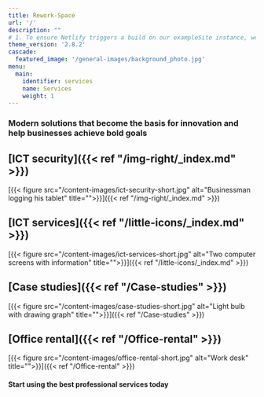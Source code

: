 ```yaml
---
title: Rework-Space
url: '/'
description: ""
# 1. To ensure Netlify triggers a build on our exampleSite instance, we need to change a file in the exampleSite directory.
theme_version: '2.8.2'
cascade:
  featured_image: '/general-images/background_photo.jpg'
menu:
  main:
    identifier: services
    name: Services
    weight: 1
---
```


### Modern solutions that become the basis for innovation and help businesses achieve bold goals

## [ICT security]({{< ref "/img-right/_index.md" >}})

[{{< figure src="/content-images/ict-security-short.jpg" alt="Businessman logging his tablet" title="">}}]({{< ref "/img-right/_index.md" >}})

## [ICT services]({{< ref "/little-icons/_index.md" >}})

[{{< figure src="/content-images/ict-services-short.jpg" alt="Two computer screens with information" title="">}}]({{< ref "/little-icons/_index.md" >}})

## [Case studies]({{< ref "/Case-studies" >}})

[{{< figure src="/content-images/case-studies-short.jpg" alt="Light bulb with drawing graph" title="">}}]({{< ref "/Case-studies" >}})

## [Office rental]({{< ref "/Office-rental" >}})

[{{< figure src="/content-images/office-rental-short.jpg" alt="Work desk" title="">}}]({{< ref "/Office-rental" >}})

#### Start using the best professional services today

